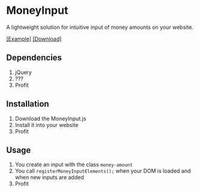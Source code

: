 # MoneyInput

A lightweight solution for intuitive input of money amounts on your website.

[[Example]](https://netducks.github.io/MoneyInput/) [[Download]](https://raw.githubusercontent.com/netducks/MoneyInput/master/MoneyInput.js)

## Dependencies

1. jQuery
2. ???
3. Profit

## Installation

1. Download the MoneyInput.js
2. Install it into your website
3. Profit

## Usage

1. You create an input with the class `money-amount`
2. You call `registerMoneyInputElements();` when your DOM is loaded and when new inputs are added
3. Profit
